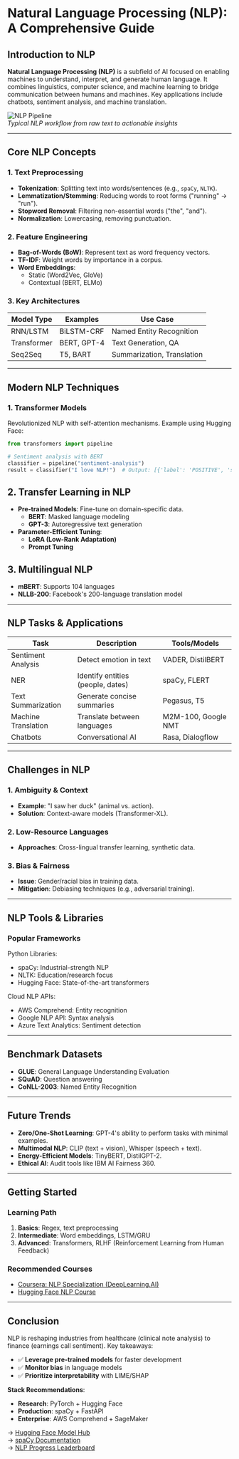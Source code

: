 # Natural Language Processing (NLP): A Comprehensive Guide

## Introduction to NLP
**Natural Language Processing (NLP)** is a subfield of AI focused on enabling machines to understand, interpret, and generate human language. It combines linguistics, computer science, and machine learning to bridge communication between humans and machines. Key applications include chatbots, sentiment analysis, and machine translation.

![NLP Pipeline](https://example.com/nlp-pipeline.png)  
*Typical NLP workflow from raw text to actionable insights*

---

## Core NLP Concepts

### 1. Text Preprocessing
- **Tokenization**: Splitting text into words/sentences (e.g., `spaCy`, `NLTK`).
- **Lemmatization/Stemming**: Reducing words to root forms ("running" → "run").
- **Stopword Removal**: Filtering non-essential words ("the", "and").
- **Normalization**: Lowercasing, removing punctuation.

### 2. Feature Engineering
- **Bag-of-Words (BoW)**: Represent text as word frequency vectors.
- **TF-IDF**: Weight words by importance in a corpus.
- **Word Embeddings**: 
  - Static (Word2Vec, GloVe)
  - Contextual (BERT, ELMo)

### 3. Key Architectures
| Model Type       | Examples              | Use Case                   |
|------------------|-----------------------|----------------------------|
| RNN/LSTM         | BiLSTM-CRF            | Named Entity Recognition   |
| Transformer      | BERT, GPT-4           | Text Generation, QA        |
| Seq2Seq          | T5, BART              | Summarization, Translation |

---

## Modern NLP Techniques

### 1. Transformer Models
Revolutionized NLP with self-attention mechanisms. Example using Hugging Face:

```python
from transformers import pipeline

# Sentiment analysis with BERT
classifier = pipeline("sentiment-analysis")
result = classifier("I love NLP!")  # Output: [{'label': 'POSITIVE', 'score': 0.9998}]
```
## 2. Transfer Learning in NLP  
- **Pre-trained Models**: Fine-tune on domain-specific data.  
  - **BERT**: Masked language modeling  
  - **GPT-3**: Autoregressive text generation  
- **Parameter-Efficient Tuning**:  
  - **LoRA (Low-Rank Adaptation)**  
  - **Prompt Tuning**  

## 3. Multilingual NLP  
- **mBERT**: Supports 104 languages  
- **NLLB-200**: Facebook's 200-language translation model  

---

## NLP Tasks & Applications  

| Task               | Description                          | Tools/Models                     |  
|--------------------|--------------------------------------|----------------------------------|  
| Sentiment Analysis | Detect emotion in text               | VADER, DistilBERT                |  
| NER                | Identify entities (people, dates)    | spaCy, FLERT                     |  
| Text Summarization | Generate concise summaries           | Pegasus, T5                      |  
| Machine Translation| Translate between languages          | M2M-100, Google NMT              |  
| Chatbots           | Conversational AI                    | Rasa, Dialogflow                 |  

---

## Challenges in NLP  

### 1. Ambiguity & Context  
- **Example**: "I saw her duck" (animal vs. action).  
- **Solution**: Context-aware models (Transformer-XL).  

### 2. Low-Resource Languages  
- **Approaches**: Cross-lingual transfer learning, synthetic data.  

### 3. Bias & Fairness  
- **Issue**: Gender/racial bias in training data.  
- **Mitigation**: Debiasing techniques (e.g., adversarial training).  

---

## NLP Tools & Libraries  

### Popular Frameworks  
Python Libraries:
  - spaCy: Industrial-strength NLP
  - NLTK: Education/research focus
  - Hugging Face: State-of-the-art transformers

Cloud NLP APIs:
  - AWS Comprehend: Entity recognition
  - Google NLP API: Syntax analysis
  - Azure Text Analytics: Sentiment detection

---

## Benchmark Datasets  
- **GLUE**: General Language Understanding Evaluation  
- **SQuAD**: Question answering  
- **CoNLL-2003**: Named Entity Recognition  

---

## Future Trends  
- **Zero/One-Shot Learning**: GPT-4's ability to perform tasks with minimal examples.  
- **Multimodal NLP**: CLIP (text + vision), Whisper (speech + text).  
- **Energy-Efficient Models**: TinyBERT, DistilGPT-2.  
- **Ethical AI**: Audit tools like IBM AI Fairness 360.  

---

## Getting Started  

### Learning Path  
1. **Basics**: Regex, text preprocessing  
2. **Intermediate**: Word embeddings, LSTM/GRU  
3. **Advanced**: Transformers, RLHF (Reinforcement Learning from Human Feedback)  

### Recommended Courses  
- [Coursera: NLP Specialization (DeepLearning.AI)](https://www.coursera.org/specializations/natural-language-processing)  
- [Hugging Face NLP Course](https://huggingface.co/learn/nlp-course)  

---

## Conclusion  
NLP is reshaping industries from healthcare (clinical note analysis) to finance (earnings call sentiment). Key takeaways:  

- ✅ **Leverage pre-trained models** for faster development  
- ✅ **Monitor bias** in language models  
- ✅ **Prioritize interpretability** with LIME/SHAP  

**Stack Recommendations**:  
- **Research**: PyTorch + Hugging Face  
- **Production**: spaCy + FastAPI  
- **Enterprise**: AWS Comprehend + SageMaker  

→ [Hugging Face Model Hub](https://huggingface.co/models)  
→ [spaCy Documentation](https://spacy.io/)  
→ [NLP Progress Leaderboard](https://nlpprogress.com/)  
